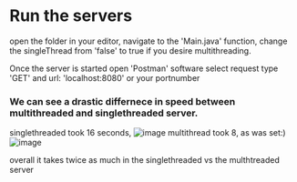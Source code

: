 # Run the servers
open the folder in your editor, navigate to the 'Main.java' function, change the singleThread from 'false' to true if you desire multithreading. 

Once the server is started open 'Postman' software select request type 'GET' and url: 'localhost:8080' or your portnumber

### We can see a drastic differnece in speed between multithreaded and singlethreaded server.
singlethreaded took 16 seconds, 
![image](https://user-images.githubusercontent.com/43517080/218351128-327c3d46-660b-4ae4-bf3a-f63170469f9e.png)
multithread took 8, as was set:)
![image](https://user-images.githubusercontent.com/43517080/218351221-5cb0bedf-3d9e-4194-94d4-eb39ebd51237.png)

overall it takes twice as much in the singlethreaded vs the multhtreaded server
